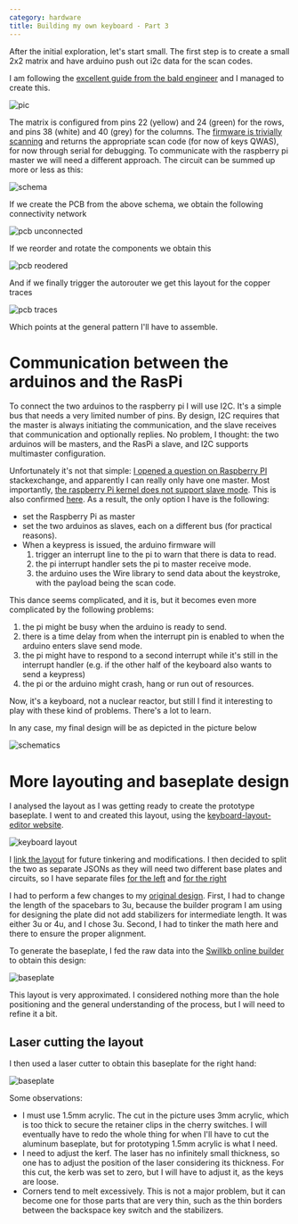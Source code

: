 ```yaml
---
category: hardware
title: Building my own keyboard - Part 3
---
```


After the initial exploration, let's start small. The first step is to create a small 2x2 matrix 
and have arduino push out i2c data for the scan codes.

I am following the [excellent guide from the bald engineer](https://www.baldengineer.com/arduino-keyboard-matrix-tutorial.html)
and I managed to create this.

![pic](https://raw.githubusercontent.com/stefanoborini/keymine/master/pics/20190920_184318.jpg)

The matrix is configured from pins 22 (yellow) and 24 (green) for the rows, and pins 38 (white) and 40 (grey) for the columns. 
The [firmware is trivially scanning](https://github.com/stefanoborini/keymine/blob/master/firmware/keymine/keymine.ino) and returns 
the appropriate scan code (for now of keys QWAS), for now through serial for debugging. To communicate with the raspberry pi
master we will need a different approach. The circuit can be summed up more or less as this:

![schema](https://raw.githubusercontent.com/stefanoborini/keymine/master/layouts/schema-2x2.png)

If we create the PCB from the above schema, we obtain the following connectivity network

![pcb unconnected](https://raw.githubusercontent.com/stefanoborini/keymine/master/layouts/pcb-2x2.png)

If we reorder and rotate the components we obtain this

![pcb reodered](https://raw.githubusercontent.com/stefanoborini/keymine/master/layouts/pcb-2x2-reordered.png)

And if we finally trigger the autorouter we get this layout for the copper traces

![pcb traces](https://raw.githubusercontent.com/stefanoborini/keymine/master/layouts/pcb-trace-2x2.png)

Which points at the general pattern I'll have to assemble.


# Communication between the arduinos and the RasPi

To connect the two arduinos to the raspberry pi I will use I2C. It's a simple
bus that needs a very limited number of pins. By design, I2C requires that the
master is always initiating the communication, and the slave receives that
communication and optionally replies. No problem, I thought: the two arduinos
will be masters, and the RasPi a slave, and I2C supports multimaster
configuration. 

Unfortunately it's not that simple: [I opened a question on Raspberry PI](https://raspberrypi.stackexchange.com/questions/102162/i2c-communication-between-two-arduino-masters-sending-events-and-one-raspberry-p)
stackexchange, and apparently I can really only have one master. Most
importantly, [the raspberry Pi kernel does not support slave mode](https://github.com/qriozum/kernel/blob/master/Documentation/i2c/summary).
This is also confirmed [here](https://raspberrypi.stackexchange.com/questions/5584/i2c-raspberri-pi-as-a-slave).
As a result, the only option I have is the following:

- set the Raspberry Pi as master
- set the two arduinos as slaves, each on a different bus (for practical reasons).
- When a keypress is issued, the arduino firmware will
  1. trigger an interrupt line to the pi to warn that there is data to read.
  2. the pi interrupt handler sets the pi to master receive mode.
  3. the arduino uses the Wire library to send data about the keystroke, with the payload being the scan code.

This dance seems complicated, and it is, but it becomes even more complicated by the following problems:

1. the pi might be busy when the arduino is ready to send.
2. there is a time delay from when the interrupt pin is enabled to when the arduino enters slave send mode.
3. the pi might have to respond to a second interrupt while it's still in the interrupt handler (e.g. if the other half of the keyboard also wants to send a keypress)
4. the pi or the arduino might crash, hang or run out of resources.

Now, it's a keyboard, not a nuclear reactor, but still I find it interesting to
play with these kind of problems. There's a lot to learn.

In any case, my final design will be as depicted in the picture below

![schematics](https://raw.githubusercontent.com/stefanoborini/keymine/master/schematics/schema-0.1.png)

# More layouting and baseplate design

I analysed the layout as I was getting ready to create the prototype baseplate.
I went to and created this layout, using the [keyboard-layout-editor website](http://www.keyboard-layout-editor.com).

![keyboard layout](https://raw.githubusercontent.com/stefanoborini/keymine/master/layouts/keyboard-layout-v0.3.png)

I [link the layout](https://is.gd/rU9Q6q) for future tinkering and
modifications. I then decided to split the two as separate JSONs as they will
need two different base plates and circuits, so I have separate files [for the left](https://raw.githubusercontent.com/stefanoborini/keymine/master/layouts/keyboard-layout-left-v0.3.json)
and [for the right](https://raw.githubusercontent.com/stefanoborini/keymine/master/layouts/keyboard-layout-right-v0.3.json)

I had to perform a few changes to my [original design](https://raw.githubusercontent.com/stefanoborini/keymine/master/layouts/units-v0.2.png). 
First, I had to change the length of the spacebars to 3u, because the builder program I am using for designing the plate
did not add stabilizers for intermediate length. It was either 3u or 4u, and I chose 3u. Second, I had to tinker the math here
and there to ensure the proper alignment. 

To generate the baseplate, I fed the raw data into the [Swillkb online builder](http://builder.swillkb.com/) to obtain this design:

![baseplate](https://raw.githubusercontent.com/stefanoborini/keymine/master/baseplates/baseplate-v0.3.png)

This layout is very approximated. I considered nothing more than the hole
positioning and the general understanding of the process, but I will need to
refine it a bit.

## Laser cutting the layout

I then used a laser cutter to obtain this baseplate for the right hand:

![baseplate](https://raw.githubusercontent.com/stefanoborini/keymine/master/pics/20190922_180504.jpg)

Some observations:

- I must use 1.5mm acrylic. The cut in the picture uses 3mm acrylic, which is
  too thick to secure the retainer clips in the cherry switches. I will
  eventually have to redo the whole thing for when I'll have to cut the
  aluminum baseplate, but for prototyping 1.5mm acrylic is what I need.
- I need to adjust the kerf. The laser has no infinitely small thickness, 
  so one has to adjust the position of the laser considering its thickness. 
  For this cut, the kerb was set to zero, but I will have to adjust it, as 
  the keys are loose.
- Corners tend to melt excessively. This is not a major problem, but it can
  become one for those parts that are very thin, such as the thin borders
  between the backspace key switch and the stabilizers.


